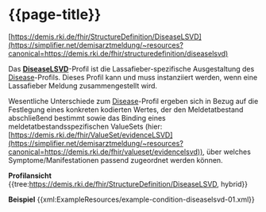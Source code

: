 # {{page-title}}
[https://demis.rki.de/fhir/StructureDefinition/DiseaseLSVD](https://simplifier.net/demisarztmeldung/~resources?canonical=https://demis.rki.de/fhir/structuredefinition/diseaselsvd)

Das **[DiseaseLSVD]((https://simplifier.net/demisarztmeldung/~resources?canonical=https://demis.rki.de/fhir/structuredefinition/diseaselsvd))**-Profil ist die Lassafieber-spezifische Ausgestaltung des [Disease](https://simplifier.net/demisarztmeldung/~resources?canonical=https://demis.rki.de/fhir/structuredefinition/disease)-Profils. Dieses Profil kann und muss instanziiert werden, wenn eine Lassafieber Meldung zusammengestellt wird.

Wesentliche Unterschiede zum [Disease](https://simplifier.net/demisarztmeldung/~resources?canonical=https://demis.rki.de/fhir/structuredefinition/disease)-Profil ergeben sich in Bezug auf die Festlegung eines konkreten kodierten Wertes, der den Meldetatbestand abschließend bestimmt sowie das Binding eines meldetatbestandsspezifischen ValueSets (hier: [https://demis.rki.de/fhir/ValueSet/evidenceLSVD](https://simplifier.net/demisarztmeldung/~resources?canonical=https://demis.rki.de/fhir/valueset/evidencelsvd)), über welches Symptome/Manifestationen passend zugeordnet werden können.

**Profilansicht**
{{tree:https://demis.rki.de/fhir/StructureDefinition/DiseaseLSVD, hybrid}}

**Beispiel**
{{xml:ExampleResources/example-condition-diseaselsvd-01.xml}}
